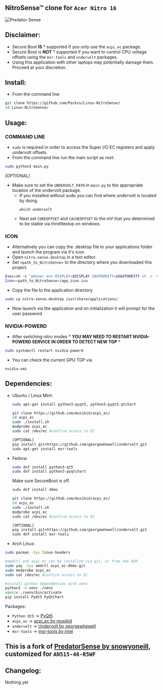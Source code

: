 ## NitroSense™ clone for ```Acer Nitro 16```

![Predator Sense](LinuxPredatorSense.png)

## Disclaimer:
* Secure Boot **IS** \* supported if you only use the ```acpi_ec``` package.
* Secure Boot is **NOT** \* supported if you want to control CPU voltage offsets using the ```msr-tools``` and ```undervolt``` packages.
* Using this application with other laptops may potentially damage them. Proceed at your discretion.

## Install:
- From the command line
```sh
git clone https://github.com/Packss/Linux-NitroSense/
cd Linux-NitroSense/
```

## Usage:
### COMMAND LINE
 - ```sudo``` is required in order to access the Super I/O EC registers and apply undervolt offsets.
  - From the command line run the main script as root:
  ```sh
  sudo python3 main.py
  ```

_[OPTIONAL]_
- Make sure to set the ```UNDERVOLT_PATH``` in ```main.py``` to the appropriate location of the undervolt package.
  - If you installed without sudo you can find where undervolt is located by doing.
    ```
    which undervolt
    ```
  - Next set ```COREOFFSET``` and ```CACHEOFFSET``` to the mV that you determined to be stable via throttlestop on windows.

### ICON
 - Alternatively you can copy the .desktop file to your applications folder and launch the program via it's icon.
  - Open ```nitro-sense.desktop``` in a text editor.
  - Set ```<path_to_NitroSense>``` to the directory where you downloaded this project.
  ```sh
  Exec=sh -c "pkexec env DISPLAY=$DISPLAY XAUTHORITY=$XAUTHORITY sh -c 'cd <path_to_NitroSense> && python3 main.py'"
  Icon=<path_to_NitroSense>/app_icon.ico
  ```
  - Copy the file to the application directory
  ```sh
  sudo cp nitro-sense.desktop /usr/share/applications/
  ```
  - Now launch via the application and on initialization it will prompt for the user password.

### NVIDIA-POWERD
- After switching nitro modes \* **YOU MAY NEED TO RESTART NVIDIA-POWERD SERVICE IN ORDER TO DETECT NEW TGP** \*
```sh
sudo systemctl restart nvidia-powerd
```
- You can check the current GPU TGP via
```
nvidia-smi
```

## Dependencies:
* Ubuntu / Linux Mint:
  ```sh
  sudo apt-get install python3-pyqt5, python3-pyqt5.qtchart
  ```

  ```sh
  git clone https://github.com/musikid/acpi_ec/
  cd acpi_ec
  sudo ./install.sh
  modprobe acpi_ec
  sudo cat /dev/ec #confirm access to EC
  ```

  ```sh
  [OPTIONAL]
  pip install git+https://github.com/georgewhewell/undervolt.git
  sudo apt-get install msr-tools
  ```
* Fedora:
  ```sh
  sudo dnf install python3-qt5
  sudo dnf install python3-pyqtchart
  ```
  Make sure SecureBoot is off.

  ```sh
  sudo dnf install dkms

  git clone https://github.com/musikid/acpi_ec/
  cd acpi_ec
  sudo ./install.sh
  modprobe acpi_ec
  sudo cat /dev/ec #confirm access to EC
  ```

  ```sh
  [OPTIONAL]
  pip install git+https://github.com/georgewhewell/undervolt.git
  sudo dnf install msr-tools
  ```
* Arch Linux:
 ```sh
 sudo pacman -Syu linux-headers

 #amdctl and acpi_ec can be installed via git, or from the AUR
 sudo yay -Syu amdctl acpi_ec-dkms-git
 sudo modprobe acpi_ec
 sudo cat /dev/ec #confirm access to EC

 #install python dependencies with venv
 python3 -m venv ./venv
 source ./venv/bin/activate
 pip install PyQt5 PyQtChart
 ```
Packages:
* ```Python Qt5``` -> [PyQt5](https://pypi.org/project/PyQt5/)
* ```acpi_ec``` -> [acpi_ec by musikid](https://github.com/musikid/acpi_ec/)
* ```undervolt``` -> [Undervolt by georgewhewell](https://github.com/georgewhewell/undervolt)
* ```msr-tools``` -> [msr-tools by intel](https://github.com/intel/msr-tools)

## This is a fork of [PredatorSense by snowyoneill](https://github.com/snowyoneill/Linux-PredatorSense), customized for ```AN515-46-R5WF```

## Changelog:

Nothing yet
